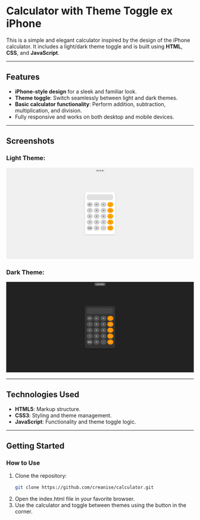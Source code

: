 # **Calculator with Theme Toggle ex iPhone**

This is a simple and elegant calculator inspired by the design of the iPhone calculator. It includes a light/dark theme toggle and is built using **HTML**, **CSS**, and **JavaScript**.

---

## **Features**
- **iPhone-style design** for a sleek and familiar look.
- **Theme toggle**: Switch seamlessly between light and dark themes.
- **Basic calculator functionality**: Perform addition, subtraction, multiplication, and division.
- Fully responsive and works on both desktop and mobile devices.

---

## **Screenshots**
### Light Theme:
![Light Theme Preview](/light-theme.png)

### Dark Theme:
![Dark Theme Preview](/dark-theme.png)

---

## **Technologies Used**
- **HTML5**: Markup structure.
- **CSS3**: Styling and theme management.
- **JavaScript**: Functionality and theme toggle logic.

---

## **Getting Started**

### **How to Use**
1. Clone the repository:
   ```bash
   git clone https://github.com/creanise/calculator.git
2. Open the index.html file in your favorite browser.
3. Use the calculator and toggle between themes using the button in the corner.

